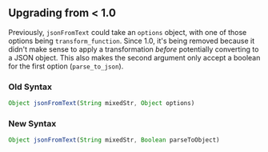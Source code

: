 ## Upgrading from < 1.0
Previously, `jsonFromText` could take an `options` object, with one of those options being `transform_function`. Since 1.0, it's being removed because it didn't make sense to apply a transformation *before* potentially converting to a JSON object. This also makes the second argument only accept a boolean for the first option (`parse_to_json`).

### Old Syntax
```javascript
Object jsonFromText(String mixedStr, Object options)
```

### New Syntax
```javascript
Object jsonFromText(String mixedStr, Boolean parseToObject)
```